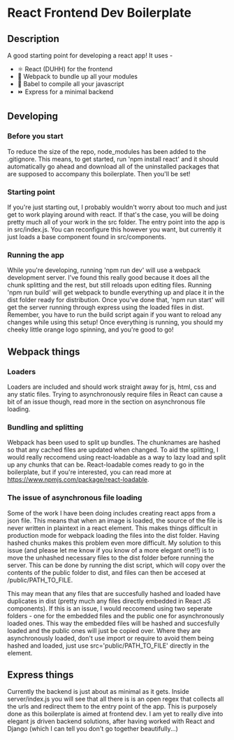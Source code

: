 # React Frontend Dev Boilerplate


## Description
A good starting point for developing a react app! It uses - 
 - ⚛️ React (DUHH) for the frontend
 - 🎒 Webpack to bundle up all your modules
 - 🔏 Babel to compile all your javascript
 - ⏩ Express for a minimal backend

## Developing

### Before you start
To reduce the size of the repo, node_modules has been added to the .gitignore. This means, to get started, run 'npm install react' and it should automatically go ahead and download all of the uninstalled packages that are supposed to accompany this boilerplate. Then you'll be set!

### Starting point
If you're just starting out, I probably wouldn't worry about too much and just get to work playing around with react. If that's the case, you will be doing pretty much all of your work in the src folder. The entry point into the app is in src/index.js. You can reconfigure this however you want, but currently it just loads a base component found in src/components. 

### Running the app
While you're developing, running 'npm run dev' will use a webpack development server. I've found this really good because it does all the chunk splitting and the rest, but still reloads upon editing files. Running 'npm run build' will get webpack to bundle everything up and place it in the dist folder ready for distribution. Once you've done that, 'npm run start' will get the server running through express using the loaded files in dist. Remember, you have to run the build script again if you want to reload any changes while using this setup! Once everything is running, you should my cheeky little orange logo spinning, and you're good to go!


## Webpack things

### Loaders
Loaders are included and should work straight away for js, html, css and any static files. Trying to asynchronously require files in React can cause a bit of an issue though, read more in the section on asynchronous file loading.

### Bundling and splitting
Webpack has been used to split up bundles. The chunknames are hashed so that any cached files are updated when changed. To aid the splitting, I would really reccomend using react-loadable as a way to lazy load and split up any chunks that can be. React-loadable comes ready to go in the boilerplate, but if you're interested, you can read more at https://www.npmjs.com/package/react-loadable. 

### The issue of asynchronous file loading
Some of the work I have been doing includes creating react apps from a json file. This means that when an image is loaded, the source of the file is never written in plaintext in a react element. This makes things difficult in production mode for webpack loading the files into the dist folder. Having hashed chunks makes this problem even more difficult. My solution to this issue (and please let me know if you know of a more elegant one!!) is to move the unhashed necessary files to the dist folder before running the server. This can be done by running the dist script, which will copy over the contents of the public folder to dist, and files can then be accesed at /public/PATH_TO_FILE. 

This may mean that any files that are succesfully hashed and loaded have duplicates in dist (pretty much any files directly embedded in React JS components). If this is an issue, I would reccomend using two seperate folders - one for the embedded files and the public one for asynchronously loaded ones. This way the embedded files will be hashed and succesfully loaded and the public ones will just be copied over. Where they are asynchronously loaded, don't use import or require to avoid them being hashed and loaded, just use src='public/PATH_TO_FILE' directly in the element.

## Express things

Currently the backend is just about as minimal as it gets. Inside server/index.js you will see that all there is is an open regex that collects all the urls and redirect them to the entry point of the app. This is purposely done as this boilerplate is aimed at frontend dev. I am yet to really dive into elegant js driven backend solutions, after having worked with React and Django (which I can tell you don't go together beautifully...)

